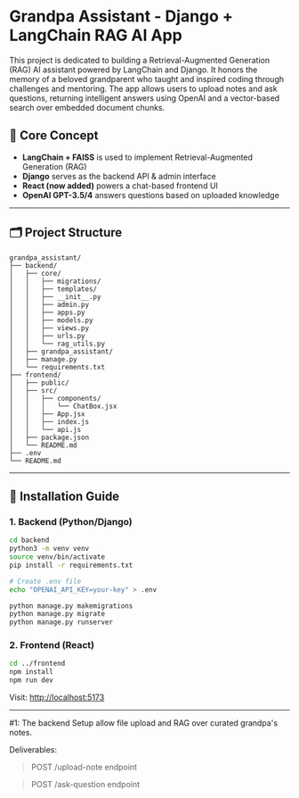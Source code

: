 # Grandpa Assistant - Django + LangChain RAG AI App

This project is dedicated to building a Retrieval-Augmented Generation (RAG) AI assistant powered by LangChain and Django. It honors the memory of a beloved grandparent who taught and inspired coding through challenges and mentoring. The app allows users to upload notes and ask questions, returning intelligent answers using OpenAI and a vector-based search over embedded document chunks.

## 🧠 Core Concept
- **LangChain + FAISS** is used to implement Retrieval-Augmented Generation (RAG)
- **Django** serves as the backend API & admin interface
- **React (now added)** powers a chat-based frontend UI
- **OpenAI GPT-3.5/4** answers questions based on uploaded knowledge

---

## 🗂 Project Structure

```
grandpa_assistant/
├── backend/
│   ├── core/
│   │   ├── migrations/
│   │   ├── templates/
│   │   ├── __init__.py
│   │   ├── admin.py
│   │   ├── apps.py
│   │   ├── models.py
│   │   ├── views.py
│   │   ├── urls.py
│   │   └── rag_utils.py
│   ├── grandpa_assistant/
│   ├── manage.py
│   └── requirements.txt
├── frontend/
│   ├── public/
│   ├── src/
│   │   ├── components/
│   │   │   └── ChatBox.jsx
│   │   ├── App.jsx
│   │   ├── index.js
│   │   └── api.js
│   ├── package.json
│   └── README.md
├── .env
└── README.md
```

---

## 🔧 Installation Guide

### 1. Backend (Python/Django)
```bash
cd backend
python3 -m venv venv
source venv/bin/activate
pip install -r requirements.txt

# Create .env file
echo "OPENAI_API_KEY=your-key" > .env

python manage.py makemigrations
python manage.py migrate
python manage.py runserver
```

### 2. Frontend (React)
```bash
cd ../frontend
npm install
npm run dev
```
Visit: [http://localhost:5173](http://localhost:5173)

---

#1: The backend Setup allow file upload and RAG over curated grandpa's notes.

Deliverables:

> POST /upload-note endpoint

> POST /ask-question endpoint
